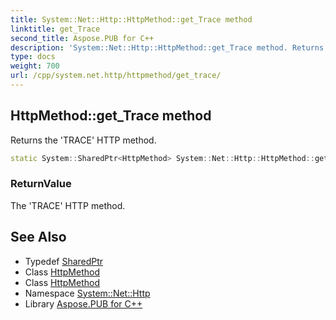 ```yaml
---
title: System::Net::Http::HttpMethod::get_Trace method
linktitle: get_Trace
second_title: Aspose.PUB for C++
description: 'System::Net::Http::HttpMethod::get_Trace method. Returns the ''TRACE'' HTTP method in C++.'
type: docs
weight: 700
url: /cpp/system.net.http/httpmethod/get_trace/
---
```

## HttpMethod::get_Trace method


Returns the 'TRACE' HTTP method.

```cpp
static System::SharedPtr<HttpMethod> System::Net::Http::HttpMethod::get_Trace()
```


### ReturnValue

The 'TRACE' HTTP method.

## See Also

* Typedef [SharedPtr](../../../system/sharedptr/)
* Class [HttpMethod](../)
* Class [HttpMethod](../)
* Namespace [System::Net::Http](../../)
* Library [Aspose.PUB for C++](../../../)
